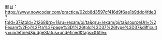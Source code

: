 题目：
https://www.nowcoder.com/practice/02cb8d3597cf416d9f6ae1b9ddc4fde3?tpId=37&tqId=21268&rp=1&ru=/exam/oj/ta&qru=/exam/oj/ta&sourceUrl=%2Fexam%2Foj%2Fta%3Fpage%3D1%26tpId%3D37%26type%3D37&difficulty=undefined&judgeStatus=undefined&tags=&title=